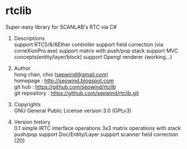 # rtclib

Super-easy library for SCANLAB's RTC via C#

1. Descriptions                                                
  support RTC5/6/6Ether controller
  support field correction (via correXionPro.exe)
  support matrix with push/pop stack
  support MVC concepts(entity/layer/block)
  support Opengl renderer (working...)
  
  
2. Author                                                      
  hong chan, choi (sepwind@gmail.com)                           
  homepage : http://sepwind.blogspot.com                        
  git hub : https://github.com/sepwind/rtclib                   
  git repository : https://github.com/sepwind/rtclib.git        
                                                                
                                                                
3. Copyrights                                                  
  GNU General Public License version 3.0 (GPLv3)                
                                                                
                                                                
4. Version history                                                                                                           
  0.1 simple IRTC interface operations
      3x3 matrix operations with stack push/pop
      support Doc/Entity/Layer
      support scanner field correction (2D)
      
  
